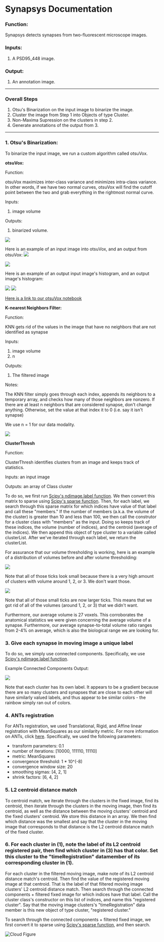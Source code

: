 # Synapsys Documentation

### Function:
Synapsys detects synapses from two-fluorescent microscope images.

### Inputs:
1. A PSD95_448 image.

### Output:
1. An annotation image.

_____________________________________________________________________________
### Overall Steps

1. Otsu's Binarization on the input image to binarize the image.
2. Cluster the image from Step 1 into Objects of type Cluster. 
3. Non-Maxima Supression on the clusters in step 2. 
4. Generate annotations of the output from 3. 
_____________________________________________________________________________

### 1. Otsu's Binarization:

To binarize the input image, we run a custom algorithm called otsuVox. 

**otsuVox:**

Function: 

otsuVox maximizes inter-class variance and minimizes intra-class variance. In other words, if we have two normal curves, otsuVox will find the cutoff point between the two and grab everything in the rightmost normal curve.

Inputs: 
1. image volume

Outputs: 
1. binarized volume.

![](https://github.com/NeuroDataDesign/pan-synapse/blob/master/pipeline_3/background/OTSU_Notebook.ipynb
)

Here is an example of an input image into otsuVox, and an output from otsuVox: 
![](https://github.com/NeuroDataDesign/pan-synapse/blob/master/pipeline_3/background/images/input.png)

![](https://github.com/NeuroDataDesign/pan-synapse/blob/master/pipeline_3/background/images/otsu.png)

Here is an example of an output input image's histogram, and an output image's histogram: 

![](https://github.com/NeuroDataDesign/pan-synapse/blob/master/pipeline_3/background/images/inputHist.png)
![](https://github.com/NeuroDataDesign/pan-synapse/blob/master/pipeline_3/background/images/otsuHist.png)

[Here is a link to our otsuVox notebook](https://github.com/NeuroDataDesign/pan-synapse/blob/master/pipeline_3/background/OTSU_Notebook.ipynb)

**K-nearest Neighbors Filter:**

Function: 

KNN gets rid of the values in the image that have no neighbors that are not identified as synapse

Inputs: 
1. image volume
2. n

Outputs: 
1. The filtered image

Notes:

The KNN filter simply goes through each index, appends its neighbors to a temporary array, and checks how many of those neighbors are nonzero. If there are at least n neighbors that are considered synapse, don't change anything. Otherwise, set the value at that index it to 0 (i.e. say it isn't synapse) 

We use n = 1 for our data modality.

![](https://github.com/NeuroDataDesign/pan-synapse/blob/master/figures/exampleKNN.png?raw=true)


**ClusterThresh**

Function: 

ClusterThresh identifies clusters from an image and keeps track of statistics.

Inputs: an input image

Outputs: an array of Class cluster

To do so, we first run [Scipy's ndimage.label function](https://docs.scipy.org/doc/scipy-0.14.0/reference/generated/scipy.ndimage.measurements.label.html). We then convert this matrix to sparse using [Scipy's sparse function](https://docs.scipy.org/doc/scipy/reference/sparse.html). Then, for each label, we search through this sparse matrix for which indices have value of that label and call these "members." If the number of members (a.k.a. the volume of the cluster) is greater than 10 and less than 100, we then call the construtor for a cluster class with "members" as the input. Doing so keeps track of these indices, the volume (number of indices), and the centroid (average of the indices). We then append this object of type cluster to a variable called clusterList. After we've iterated through each label, we return the clusterList.

For assurance that our volume thresholding is working, here is an example of a distribution of volumes before and after volume thresholding: 

![](https://github.com/NeuroDataDesign/pan-synapse/blob/master/figures/BeforeThresholding.png?raw=true)

Note that all of those ticks look small because there is a very high amount of clusters with volume around 1, 2, or 3. We don't want those. 

![](https://github.com/NeuroDataDesign/pan-synapse/blob/master/figures/AfterThresholding.png?raw=true)

Note that all of those small ticks are now larger ticks. This means that we got rid of all of the volumes (around 1, 2, or 3) that we didn't want. 

Furthermore, our average volume is 27 voxels. This corroborates the anatomical statistics we were given concerning the average volume of a synapse. Furthermore, our average synapse-to-total volume ratio ranges from 2-4% on average, which is also the biological range we are looking for.
	

### 3. Give each synapse in moving image a unique label 

To do so, we simply use connected components. Specifically, we use [Scipy's ndimage.label function](https://docs.scipy.org/doc/scipy-0.14.0/reference/generated/scipy.ndimage.measurements.label.html).

Example Connected Components Output: 

![](https://github.com/NeuroDataDesign/pan-synapse/blob/master/figures/Connected.png?raw=true)

Note that each cluster has its own label. It appears to be a gradient because there are so many clusters and synapses that are close to each other will have similarly valued labels, and thus appear to be similar colors - the rainbow simply ran out of colors.

### 4. ANTs registration

For ANTs registration, we used Translational, Rigid, and Affine linear registration with MeanSquares as our similarity metric. For more information on ANTs, click [here](http://stnava.github.io/ANTs/_). Specifically, we used the following parameters: 
* transform parameters: 0.1
* number of iterations: [10000, 111110, 11110]
* metric: MeanSquares
* convergence threshold: 1 * 10^(-8)
* convergence window size: 20
* smoothing sigmas: [4, 2, 1]
* shrink factors: [6, 4, 2]

### 5. L2 centroid distance match 

To centroid match, we iterate through the clusters in the fixed image, find its centroid, then iterate through the clusters in the moving image, then find its centroid, as well as the distance between the moving clusters' centroid and the fixed clusters' centroid. We store this distance in an array. We then find which distance was the smallest and say that the cluster in the moving image that corresponds to that distance is the L2 centroid distance match of the fixed cluster.

### 6. For each cluster in (1), note the label of its L2 centroid registered pair, then find which cluster in (3) has that color. Set this cluster to the "timeRegistration" datamember of its corresponding cluster in (1).

For each cluster in the filtered moving image, make note of its L2 centroid distance match's centroid. Then find the value of the registered moving image at that centroid. That is the label of that filtered moving image clusters' L2 centroid distance match. Then search through the connected components + filtered fixed image for which indices have that label. Call the cluster class's constructor on this list of indices, and name this "registered cluster". Say that the moving image clusters's "timeRegistration" data member is this new object of type cluster, "registered cluster." 

To search through the connected components + filtered fixed image, we first convert it to sparse using [Scipy's sparse function](https://docs.scipy.org/doc/scipy/reference/sparse.html), and then search. 

![Cloud Figure](https://github.com/NeuroDataDesign/pan-synapse/blob/master/figures/Screen%20Shot%202017-04-10%20at%205.11.16%20PM.png)
